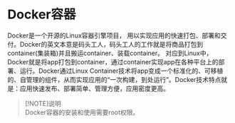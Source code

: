 # Docker容器

Docker是一个开源的Linux容器引擎项目， 用以实现应用的快速打包、部署和交付。Docker的英文本意是码头工人，码头工人的工作就是将商品打包到container\(集装箱\)并且搬运container、装载container。 对应到Linux中，Docker就是将app打包到container，通过container实现app在各种平台上的部署、运行。Docker通过Linux Container技术将app变成一个标准化的、可移植的、自管理的组件，从而实现应用的“一次构建，到处运行”。Docker技术特点就是：应用快速发布、部署简单、管理方便，应用密度更高。

>[!NOTE]说明   
>Docker容器的安装和使用需要root权限。
